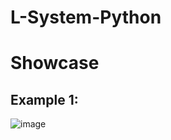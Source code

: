 # L-System-Python


# Showcase

## Example 1:
![image](https://github.com/truew1n/L-System-Python/assets/48839784/1e20582d-d983-4a02-a173-4cb0f20705cb)
